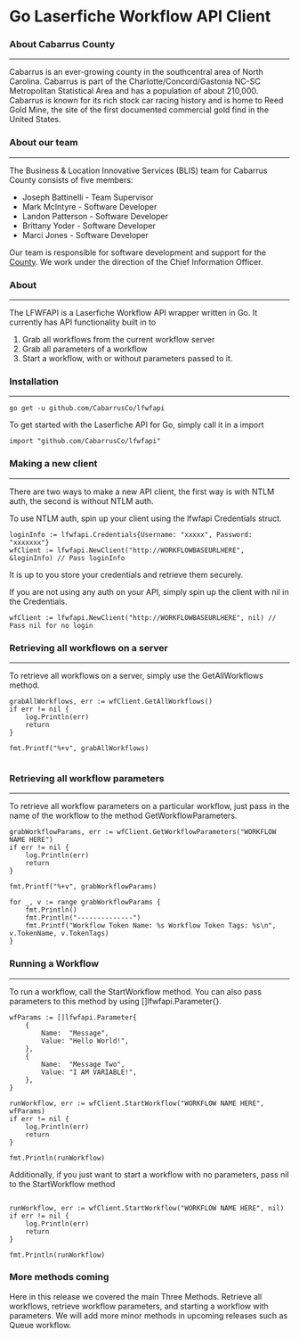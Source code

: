 # Go Laserfiche Workflow API Client

### About Cabarrus County
---
Cabarrus is an ever-growing county in the southcentral area of North Carolina. Cabarrus is part of the Charlotte/Concord/Gastonia NC-SC Metropolitan Statistical Area and has a population of about 210,000. Cabarrus is known for its rich stock car racing history and is home to Reed Gold Mine, the site of the first documented commercial gold find in the United States.

### About our team
---
The Business & Location Innovative Services (BLIS) team for Cabarrus County consists of five members:

+ Joseph Battinelli - Team Supervisor
+ Mark McIntyre - Software Developer
+ Landon Patterson - Software Developer
+ Brittany Yoder - Software Developer
+ Marci Jones - Software Developer

Our team is responsible for software development and support for the [County](https://www.cabarruscounty.us/departments/information-technology). We work under the direction of the Chief Information Officer.

### About
---
The LFWFAPI is a Laserfiche Workflow API wrapper written in Go. It currently has API functionality built in to

1. Grab all workflows from the current workflow server
2. Grab all parameters of a workflow
3. Start a workflow, with or without parameters passed to it.

### Installation
---
```
go get -u github.com/CabarrusCo/lfwfapi
```

To get started with the Laserfiche API for Go, simply call it in a import
```
import "github.com/CabarrusCo/lfwfapi"
```

### Making a new client
---
There are two ways to make a new API client, the first way is with NTLM auth, the second is without NTLM auth.

To use NTLM auth, spin up your client using the lfwfapi Credentials struct.

```
loginInfo := lfwfapi.Credentials{Username: "xxxxx", Password: "xxxxxxx"}
wfClient := lfwfapi.NewClient("http://WORKFLOWBASEURLHERE", &loginInfo) // Pass loginInfo
```
It is up to you store your credentials and retrieve them securely.

If you are not using any auth on your API, simply spin up the client with nil in the Credentials.

```
wfClient := lfwfapi.NewClient("http://WORKFLOWBASEURLHERE", nil) // Pass nil for no login
```

### Retrieving all workflows on a server
---
To retrieve all workflows on a server, simply use the GetAllWorkflows method.

```
grabAllWorkflows, err := wfClient.GetAllWorkflows()
if err != nil {
	log.Println(err)
	return
}

fmt.Printf("%+v", grabAllWorkflows)
  
```

### Retrieving all workflow parameters
---
To retrieve all workflow parameters on a particular workflow, just pass in the name of the workflow to the method GetWorkflowParameters.

```
grabWorkflowParams, err := wfClient.GetWorkflowParameters("WORKFLOW NAME HERE")
if err != nil {
	log.Println(err)
	return
}

fmt.Printf("%+v", grabWorkflowParams)

for _, v := range grabWorkflowParams {
	fmt.Println()
	fmt.Println("--------------")
	fmt.Printf("Workflow Token Name: %s Workflow Token Tags: %s\n", v.TokenName, v.TokenTags)
}
```

### Running a Workflow
---
To run a workflow, call the StartWorkflow method. You can also pass parameters to this method by using []lfwfapi.Parameter{}.

```
wfParams := []lfwfapi.Parameter{
	{
		Name:  "Message",
		Value: "Hello World!",
	},
	{
		Name:  "Message Two",
		Value: "I AM VARIABLE!",
	},
}

runWorkflow, err := wfClient.StartWorkflow("WORKFLOW NAME HERE", wfParams)
if err != nil {
	log.Println(err)
	return
}

fmt.Println(runWorkflow)
```

Additionally, if you just want to start a workflow with no parameters, pass nil to the StartWorkflow method
```

runWorkflow, err := wfClient.StartWorkflow("WORKFLOW NAME HERE", nil)
if err != nil {
	log.Println(err)
	return
}

fmt.Println(runWorkflow)
```
### More methods coming
Here in this release we covered the main Three Methods. Retrieve all workflows, retrieve workflow parameters, and starting a workflow with parameters. We will add more minor methods in upcoming releases such as Queue workflow.
